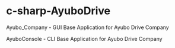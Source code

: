 # c-sharp-AyuboDrive

Ayubo_Company - GUI Base Application for Ayubo Drive Company

AyuboConsole - CLI Base Application for Ayubo Drive Company
